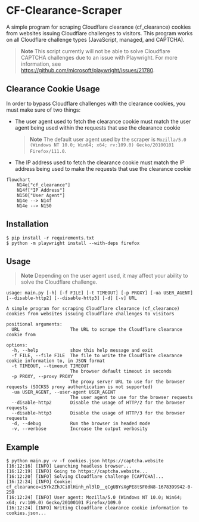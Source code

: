 # CF-Clearance-Scraper

A simple program for scraping Cloudflare clearance (cf_clearance) cookies from websites issuing Cloudflare challenges to visitors. This program works on all Cloudflare challenge types (JavaScript, managed, and CAPTCHA).

> **Note**
This script currently will not be able to solve Cloudflare CAPTCHA challenges due to an issue with Playwright. For more information, see https://github.com/microsoft/playwright/issues/21780.

## Clearance Cookie Usage
In order to bypass Cloudflare challenges with the clearance cookies, you must make sure of two things:

- The user agent used to fetch the clearance cookie must match the user agent being used within the requests that use the clearance cookie
    > **Note**
    > The default user agent used by the scraper is `Mozilla/5.0 (Windows NT 10.0; Win64; x64; rv:109.0) Gecko/20100101 Firefox/111.0`.
- The IP address used to fetch the clearance cookie must match the IP address being used to make the requests that use the clearance cookie

```mermaid
flowchart
	N14e["cf_clearance"]
	N14f["IP Address"]
	N150["User Agent"]
	N14e --> N14f
	N14e --> N150
```

## Installation
    $ pip install -r requirements.txt
    $ python -m playwright install --with-deps firefox


## Usage
> **Note**
> Depending on the user agent used, it may affect your ability to solve the Cloudflare challenge.

```
usage: main.py [-h] [-f FILE] [-t TIMEOUT] [-p PROXY] [-ua USER_AGENT] [--disable-http2] [--disable-http3] [-d] [-v] URL

A simple program for scraping Cloudflare clearance (cf_clearance) cookies from websites issuing Cloudflare challenges to visitors

positional arguments:
  URL                   The URL to scrape the Cloudflare clearance cookie from

options:
  -h, --help            show this help message and exit
  -f FILE, --file FILE  The file to write the Cloudflare clearance cookie information to, in JSON format
  -t TIMEOUT, --timeout TIMEOUT
                        The browser default timeout in seconds
  -p PROXY, --proxy PROXY
                        The proxy server URL to use for the browser requests (SOCKS5 proxy authentication is not supported)      
  -ua USER_AGENT, --user-agent USER_AGENT
                        The user agent to use for the browser requests
  --disable-http2       Disable the usage of HTTP/2 for the browser requests
  --disable-http3       Disable the usage of HTTP/3 for the browser requests
  -d, --debug           Run the browser in headed mode
  -v, --verbose         Increase the output verbosity
```

## Example
    $ python main.py -v -f cookies.json https://captcha.website
    [16:12:16] [INFO] Launching headless browser...
    [16:12:19] [INFO] Going to https://captcha.website...
    [16:12:20] [INFO] Solving Cloudflare challenge [CAPTCHA]...
    [16:12:24] [INFO] Cookie: cf_clearance=i5Yk2ZhJCi8lHinh_nl3lD__qCgUBYsXgPE8tSF0dN8-1678399942-0-250
    [16:12:24] [INFO] User agent: Mozilla/5.0 (Windows NT 10.0; Win64; x64; rv:109.0) Gecko/20100101 Firefox/109.0
    [16:12:24] [INFO] Writing Cloudflare clearance cookie information to cookies.json...